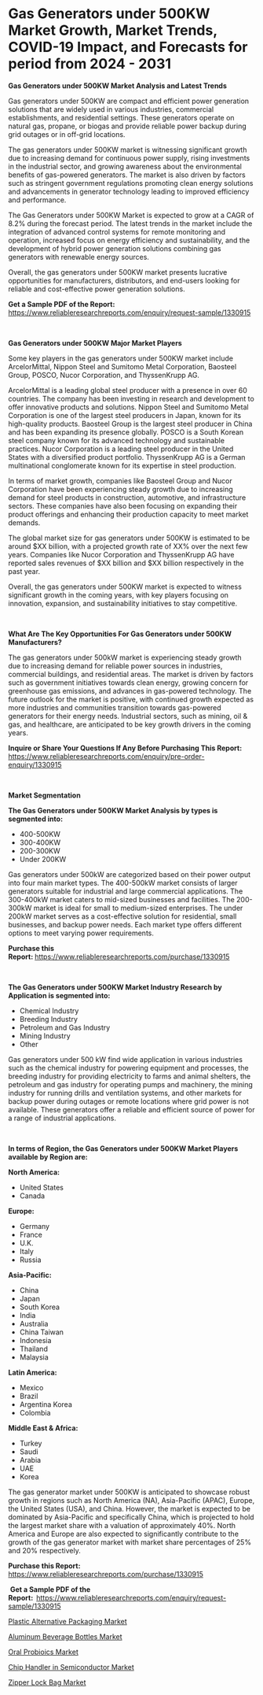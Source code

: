 <p><h1>Gas Generators under 500KW Market Growth, Market Trends, COVID-19 Impact, and Forecasts for period from 2024 - 2031</h1></p><p><strong>Gas Generators under 500KW Market Analysis and Latest Trends</strong></p>
<p><p>Gas generators under 500KW are compact and efficient power generation solutions that are widely used in various industries, commercial establishments, and residential settings. These generators operate on natural gas, propane, or biogas and provide reliable power backup during grid outages or in off-grid locations.</p><p>The gas generators under 500KW market is witnessing significant growth due to increasing demand for continuous power supply, rising investments in the industrial sector, and growing awareness about the environmental benefits of gas-powered generators. The market is also driven by factors such as stringent government regulations promoting clean energy solutions and advancements in generator technology leading to improved efficiency and performance.</p><p>The Gas Generators under 500KW Market is expected to grow at a CAGR of 8.2% during the forecast period. The latest trends in the market include the integration of advanced control systems for remote monitoring and operation, increased focus on energy efficiency and sustainability, and the development of hybrid power generation solutions combining gas generators with renewable energy sources.</p><p>Overall, the gas generators under 500KW market presents lucrative opportunities for manufacturers, distributors, and end-users looking for reliable and cost-effective power generation solutions.</p></p>
<p><strong>Get a Sample PDF of the Report:&nbsp;</strong> <a href="https://www.reliableresearchreports.com/enquiry/request-sample/1330915">https://www.reliableresearchreports.com/enquiry/request-sample/1330915</a></p>
<p>&nbsp;</p>
<p><strong>Gas Generators under 500KW Major Market Players</strong></p>
<p><p>Some key players in the gas generators under 500KW market include ArcelorMittal, Nippon Steel and Sumitomo Metal Corporation, Baosteel Group, POSCO, Nucor Corporation, and ThyssenKrupp AG.</p><p>ArcelorMittal is a leading global steel producer with a presence in over 60 countries. The company has been investing in research and development to offer innovative products and solutions. Nippon Steel and Sumitomo Metal Corporation is one of the largest steel producers in Japan, known for its high-quality products. Baosteel Group is the largest steel producer in China and has been expanding its presence globally. POSCO is a South Korean steel company known for its advanced technology and sustainable practices. Nucor Corporation is a leading steel producer in the United States with a diversified product portfolio. ThyssenKrupp AG is a German multinational conglomerate known for its expertise in steel production.</p><p>In terms of market growth, companies like Baosteel Group and Nucor Corporation have been experiencing steady growth due to increasing demand for steel products in construction, automotive, and infrastructure sectors. These companies have also been focusing on expanding their product offerings and enhancing their production capacity to meet market demands.</p><p>The global market size for gas generators under 500KW is estimated to be around $XX billion, with a projected growth rate of XX% over the next few years. Companies like Nucor Corporation and ThyssenKrupp AG have reported sales revenues of $XX billion and $XX billion respectively in the past year.</p><p>Overall, the gas generators under 500KW market is expected to witness significant growth in the coming years, with key players focusing on innovation, expansion, and sustainability initiatives to stay competitive.</p></p>
<p>&nbsp;</p>
<p><strong>What Are The Key Opportunities For Gas Generators under 500KW Manufacturers?</strong></p>
<p><p>The gas generators under 500kW market is experiencing steady growth due to increasing demand for reliable power sources in industries, commercial buildings, and residential areas. The market is driven by factors such as government initiatives towards clean energy, growing concern for greenhouse gas emissions, and advances in gas-powered technology. The future outlook for the market is positive, with continued growth expected as more industries and communities transition towards gas-powered generators for their energy needs. Industrial sectors, such as mining, oil & gas, and healthcare, are anticipated to be key growth drivers in the coming years.</p></p>
<p><strong>Inquire or Share Your Questions If Any Before Purchasing This Report:</strong> <a href="https://www.reliableresearchreports.com/enquiry/pre-order-enquiry/1330915">https://www.reliableresearchreports.com/enquiry/pre-order-enquiry/1330915</a></p>
<p>&nbsp;</p>
<p><strong>Market Segmentation</strong></p>
<p><strong>The Gas Generators under 500KW Market Analysis by types is segmented into:</strong></p>
<p><ul><li>400-500KW</li><li>300-400KW</li><li>200-300KW</li><li>Under 200KW</li></ul></p>
<p><p>Gas generators under 500kW are categorized based on their power output into four main market types. The 400-500kW market consists of larger generators suitable for industrial and large commercial applications. The 300-400kW market caters to mid-sized businesses and facilities. The 200-300kW market is ideal for small to medium-sized enterprises. The under 200kW market serves as a cost-effective solution for residential, small businesses, and backup power needs. Each market type offers different options to meet varying power requirements.</p></p>
<p><strong>Purchase this Report:&nbsp;</strong><a href="https://www.reliableresearchreports.com/purchase/1330915">https://www.reliableresearchreports.com/purchase/1330915</a></p>
<p>&nbsp;</p>
<p><strong>The Gas Generators under 500KW Market Industry Research by Application is segmented into:</strong></p>
<p><ul><li>Chemical Industry</li><li>Breeding Industry</li><li>Petroleum and Gas Industry</li><li>Mining Industry</li><li>Other</li></ul></p>
<p><p>Gas generators under 500 kW find wide application in various industries such as the chemical industry for powering equipment and processes, the breeding industry for providing electricity to farms and animal shelters, the petroleum and gas industry for operating pumps and machinery, the mining industry for running drills and ventilation systems, and other markets for backup power during outages or remote locations where grid power is not available. These generators offer a reliable and efficient source of power for a range of industrial applications.</p></p>
<p>&nbsp;</p>
<p><strong>In terms of Region, the Gas Generators under 500KW Market Players available by Region are:</strong></p>
<p>
    <p> <strong> North America: </strong>
        <ul>
            <li>United States</li>
            <li>Canada</li>
        </ul>
        </p> 
    <p> <strong> Europe: </strong>
        <ul>
            <li>Germany</li>
            <li>France</li>
            <li>U.K.</li>
            <li>Italy</li>
            <li>Russia</li>
        </ul>
        </p> 
    <p> <strong> Asia-Pacific: </strong>
        <ul>
            <li>China</li>
            <li>Japan</li>
            <li>South Korea</li>
            <li>India</li>
            <li>Australia</li>
            <li>China Taiwan</li>
            <li>Indonesia</li>
            <li>Thailand</li>
            <li>Malaysia</li>
        </ul>
        </p> 
    <p> <strong> Latin America: </strong>
        <ul>
            <li>Mexico</li>
            <li>Brazil</li>
            <li>Argentina Korea</li>
            <li>Colombia</li>
        </ul>
        </p> 
    <p> <strong> Middle East & Africa: </strong>
        <ul>
            <li>Turkey</li>
            <li>Saudi</li>
            <li>Arabia</li>
            <li>UAE</li>
            <li>Korea</li>
        </ul>
    </p>
    </p>
<p><p>The gas generator market under 500KW is anticipated to showcase robust growth in regions such as North America (NA), Asia-Pacific (APAC), Europe, the United States (USA), and China. However, the market is expected to be dominated by Asia-Pacific and specifically China, which is projected to hold the largest market share with a valuation of approximately 40%. North America and Europe are also expected to significantly contribute to the growth of the gas generator market with market share percentages of 25% and 20% respectively.</p></p>
<p><strong>Purchase this Report: </strong><a href="https://www.reliableresearchreports.com/purchase/1330915">https://www.reliableresearchreports.com/purchase/1330915</a></p>
<p>&nbsp;<strong>Get a Sample PDF of the Report:&nbsp;&nbsp;</strong><a href="https://www.reliableresearchreports.com/enquiry/request-sample/1330915">https://www.reliableresearchreports.com/enquiry/request-sample/1330915</a></p>
<p><strong></strong></p>
<p><p><a href="https://medium.com/@laurenglover76/plastic-alternative-packaging-market-trends-and-market-analysis-forecasted-for-period-2024-2031-5e3fc477cd9b">Plastic Alternative Packaging Market</a></p><p><a href="https://medium.com/@laurenglover76/aluminum-beverage-bottles-market-trends-and-market-analysis-forecasted-for-period-2024-2031-a1ac7fd8a42f">Aluminum Beverage Bottles Market</a></p><p><a href="https://github.com/AKSHATREPORTPRIME/Market-Research-Report-List-3/blob/main/oral-probioics-market.md">Oral Probioics Market</a></p><p><a href="https://github.com/mancsybtousav/Market-Research-Report-List-1/blob/main/chip-handler-in-semiconductor-market.md">Chip Handler in Semiconductor Market</a></p><p><a href="https://medium.com/@laurenglover76/zipper-lock-bag-market-trends-and-market-analysis-forecasted-for-period-2024-2031-8e6c4dc421f2">Zipper Lock Bag Market</a></p></p>